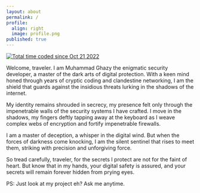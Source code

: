 ```yaml
---
layout: about
permalink: /
profile:
  align: right
  image: profile.png
published: true
---
```


<a href="https://wakatime.com/@3709c26d-13c9-45c0-b36b-f98e7b4179f1"><img src="https://wakatime.com/badge/user/3709c26d-13c9-45c0-b36b-f98e7b4179f1.svg" alt="Total time coded since Oct 21 2022" /></a>

Welcome, traveler. I am Muhammad Ghazy the enigmatic security developer, a master of the dark arts of digital protection. With a keen mind honed through years of cryptic coding and clandestine networking, I am the shield that guards against the insidious threats lurking in the shadows of the internet.

My identity remains shrouded in secrecy, my presence felt only through the impenetrable walls of the security systems I have crafted. I move in the shadows, my fingers deftly tapping away at the keyboard as I weave complex webs of encryption and fortify impenetrable firewalls.

I am a master of deception, a whisper in the digital wind. But when the forces of darkness come knocking, I am the silent sentinel that rises to meet them, striking with precision and unforgiving force.

So tread carefully, traveler, for the secrets I protect are not for the faint of heart. But know that in my hands, your digital safety is assured, and your secrets will remain forever hidden from prying eyes.  

PS: Just look at my project eh? Ask me anytime.
